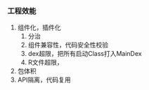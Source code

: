 ### 工程效能
1. 组件化，插件化
	1. 分治
	2. 组件兼容性，代码安全性校验
	3. dex超限，把所有启动Class打入MainDex
	4. R文件超限，
2. 包体积
3. API隔离，代码复用
